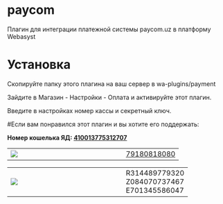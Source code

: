 # paycom
Плагин для интеграции платежной системы paycom.uz в платформу Webasyst

# Установка
<p>
Скопируйте папку этого плагина на ваш сервер в wa-plugins/payment
</p>
<p>
Зайдите в Магазин - Настройки - Оплата и активируйте этот плагин.
</p>
<p>
Введите в настройках номер кассы и секретный ключ.
</p>

#Если вам понравился этот плагин и вы хотите его поддержать:
<p><strong>
	Номер кошелька ЯД: <a href="https://money.yandex.ru/to/410013775312707" target="_blank">410013775312707</a>
	</strong><br>
</p>
<table>
<tbody>
<tr>
	<td width="250">
		<a href="https://qiwi.com/p/79180818080" target="_blank"><img src="https://corp.qiwi.com//dam/jcr:95ab4e1a-0291-4a91-93a3-4ed0dbf15a8d/qiwi-2x-koshelek.png"></a>
	</td>
	<td>
		<a href="https://qiwi.com/p/79180818080" target="_blank">79180818080</a>
	</td>
</tr>
</tbody>
</table>
<table cellspacing="0" border="0">
<tbody>
<tr>
	<td width="250">
		<img src="https://www.webmoney.ru/img/icons/wmlogo_flat_48.png">
	</td>
	<td>
		R314489779320<br>Z084070737467<br>E701345586047<br>
	</td>
</tr>
</tbody>
</table>


